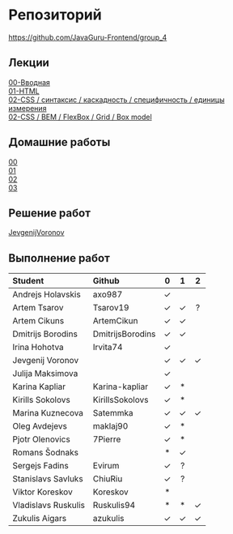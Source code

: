 # Репозиторий
https://github.com/JavaGuru-Frontend/group_4

## Лекции
[00-Вводная](https://github.com/JavaGuru-Frontend/group_4/blob/main/Lectures/00/00-Intro.pdf)  
[01-HTML](https://github.com/JavaGuru-Frontend/group_4/blob/main/Lectures/01-HTML/1-HTML.pdf)   
[02-CSS / синтаксис / каскадность / специфичность / единицы измерения](https://github.com/JavaGuru-Frontend/group_4/blob/main/Lectures/01-CSS/1-CSS.pdf)   
[02-CSS / BEM / FlexBox / Grid / Box model](https://github.com/JavaGuru-Frontend/group_4/blob/main/Lectures/01-CSS/1-CSS.pdf) 

## Домашние работы 
[00](https://github.com/JavaGuru-Frontend/group_4/blob/main/Homeworks/%F0%9F%8E%92HOMEWORKS/00/homework.md)  
[01](https://github.com/JavaGuru-Frontend/group_4/blob/main/Homeworks/%F0%9F%8E%92HOMEWORKS/01/Homework.md)  
[02](https://github.com/JavaGuru-Frontend/group_4/blob/main/Homeworks/%F0%9F%8E%92HOMEWORKS/02/Homework.md)   
[03](https://github.com/JavaGuru-Frontend/group_4/blob/main/Homeworks/%F0%9F%8E%92HOMEWORKS/03/Homework.md)


## Решение работ 
[JevgenijVoronov](https://github.com/JavaGuru-Frontend/group_4/tree/main/Homeworks/JevgenijVoronov)   

## Выполнение работ

| Student               | Github           | 0 | 1 | 2 |
| :-------------------- | :--------------- |:-:|:-:|:-:|
| Andrejs	  Holavskis | axo987           | ✓ |   |   |
| Artem       Tsarov    | Tsarov19         | ✓ | ✓ | ? |
| Artem       Cikuns    | ArtemCikun       | ✓ | ✓ |   |
| Dmitrijs    Borodins  | DmitrijsBorodins | ✓ | ✓ |   |
| Irina	      Hohotva   | Irvita74         | ✓ |   |   |
| Jevgenij	  Voronov   |                  | ✓ | ✓ | ✓ |
| Julija	  Maksimova |                  | ✓ |   |   |
| Karina      Kapliar   | Karina-kapliar   | ✓ | * |   |
| Kirills	  Sokolovs  | KirillsSokolovs  | ✓ | * |   |
| Marina	  Kuznecova | Satemmka         | ✓ | ✓ | ✓ |
| Oleg        Avdejevs  | maklaj90         | ✓ | * |   |
| Pjotr       Olenovics | 7Pierre          | ✓ | * |   |
| Romans 	  Šodnaks   |                  | * | ✓ |   |
| Sergejs     Fadins    | Evirum           | ✓ | ? |   |
| Stanislavs  Savluks   | ChiuRiu          | ✓ | ? |   |
| Viktor      Koreskov  | Koreskov         | * |   |   |
| Vladislavs  Ruskulis  | Ruskulis94       | * | * | ✓ |
| Zukulis	  Aigars    | azukulis         | ✓ | ✓ | ✓ |
